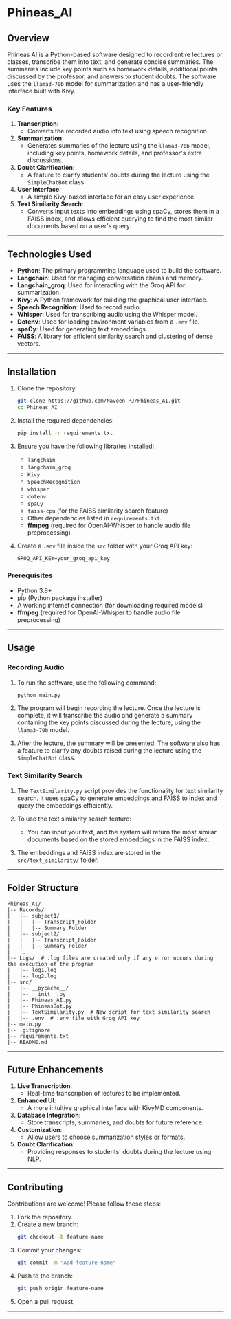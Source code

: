 # Phineas_AI

## Overview
Phineas AI is a Python-based software designed to record entire lectures or classes, transcribe them into text, and generate concise summaries. The summaries include key points such as homework details, additional points discussed by the professor, and answers to student doubts. The software uses the `llama3-70b` model for summarization and has a user-friendly interface built with Kivy.

### Key Features

1. **Transcription**:
   - Converts the recorded audio into text using speech recognition.
2. **Summarization**:
   - Generates summaries of the lecture using the `llama3-70b` model, including key points, homework details, and professor's extra discussions.
3. **Doubt Clarification**:
   - A feature to clarify students' doubts during the lecture using the `SimpleChatBot` class.
4. **User Interface**:
   - A simple Kivy-based interface for an easy user experience.
5. **Text Similarity Search**:
   - Converts input texts into embeddings using spaCy, stores them in a FAISS index, and allows efficient querying to find the most similar documents based on a user's query.

---

## Technologies Used

- **Python**: The primary programming language used to build the software.
- **Langchain**: Used for managing conversation chains and memory.
- **Langchain_groq**: Used for interacting with the Groq API for summarization.
- **Kivy**: A Python framework for building the graphical user interface.
- **Speech Recognition**: Used to record audio.
- **Whisper**: Used for transcribing audio using the Whisper model.
- **Dotenv**: Used for loading environment variables from a `.env` file.
- **spaCy**: Used for generating text embeddings.
- **FAISS**: A library for efficient similarity search and clustering of dense vectors.

---

## Installation

1. Clone the repository:
   ```bash
   git clone https://github.com/Naveen-PJ/Phineas_AI.git
   cd Phineas_AI
   ```

2. Install the required dependencies:
   ```bash
   pip install -r requirements.txt
   ```

3. Ensure you have the following libraries installed:
   - `langchain`
   - `langchain_groq`
   - `Kivy`
   - `SpeechRecognition`
   - `whisper`
   - `dotenv`
   - `spaCy`
   - `faiss-cpu` (for the FAISS similarity search feature)
   - Other dependencies listed in `requirements.txt`.
   - **ffmpeg** (required for OpenAI-Whisper to handle audio file preprocessing)

4. Create a `.env` file inside the `src` folder with your Groq API key:
   ```
   GROQ_API_KEY=your_groq_api_key
   ```

### Prerequisites
- Python 3.8+
- pip (Python package installer)
- A working internet connection (for downloading required models)
- **ffmpeg** (required for OpenAI-Whisper to handle audio file preprocessing)

---

## Usage

### Recording Audio
1. To run the software, use the following command:
   ```bash
   python main.py
   ```

2. The program will begin recording the lecture. Once the lecture is complete, it will transcribe the audio and generate a summary containing the key points discussed during the lecture, using the `llama3-70b` model.

3. After the lecture, the summary will be presented. The software also has a feature to clarify any doubts raised during the lecture using the `SimpleChatBot` class.

### Text Similarity Search
1. The `TextSimilarity.py` script provides the functionality for text similarity search. It uses spaCy to generate embeddings and FAISS to index and query the embeddings efficiently.
   
2. To use the text similarity search feature:
   - You can input your text, and the system will return the most similar documents based on the stored embeddings in the FAISS index.
   
3. The embeddings and FAISS index are stored in the `src/text_similarity/` folder.

---

## Folder Structure
```
Phineas_AI/
|-- Records/
|   |-- subject1/
|   |   |-- Transcript_Folder
|   |   |-- Summary_Folder
|   |-- subject2/
|   |   |-- Transcript_Folder
|   |   |-- Summary_Folder
|   ...
|-- Logs/  # .log files are created only if any error occurs during the execution of the program
|   |-- log1.log
|   |-- log2.log
|-- src/
|   |-- __pycache__/
|   |-- __init__.py
|   |-- Phineas_AI.py
|   |-- PhineasBot.py
|   |-- TextSimilarity.py  # New script for text similarity search
|   |-- .env  # .env file with Groq API key
|-- main.py
|-- .gitignore
|-- requirements.txt
|-- README.md
```

---

## Future Enhancements
1. **Live Transcription**:
   - Real-time transcription of lectures to be implemented.
2. **Enhanced UI**:
   - A more intuitive graphical interface with KivyMD components.
3. **Database Integration**:
   - Store transcripts, summaries, and doubts for future reference.
4. **Customization**:
   - Allow users to choose summarization styles or formats.
5. **Doubt Clarification**:
   - Providing responses to students' doubts during the lecture using NLP.

---

## Contributing
Contributions are welcome! Please follow these steps:
1. Fork the repository.
2. Create a new branch:
   ```bash
   git checkout -b feature-name
   ```
3. Commit your changes:
   ```bash
   git commit -m "Add feature-name"
   ```
4. Push to the branch:
   ```bash
   git push origin feature-name
   ```
5. Open a pull request.

--- 
